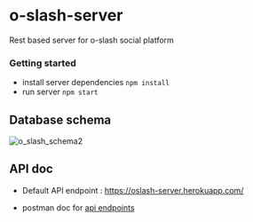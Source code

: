 # o-slash-server
Rest based server for o-slash social platform


### Getting started

- install server dependencies   `npm install`
- run server    `npm start`

## Database schema

![o_slash_schema2](https://user-images.githubusercontent.com/20106622/112526378-e2528800-8dc7-11eb-8580-770aec4fe887.PNG)



## API doc

- Default API endpoint :   https://oslash-server.herokuapp.com/

- postman doc for [api endpoints](https://documenter.getpostman.com/view/5348217/TzCFhrA3)
